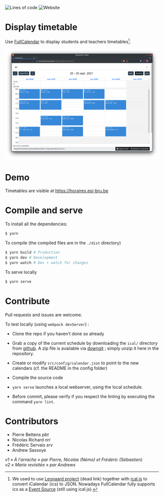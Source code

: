 ![Lines of code](https://img.shields.io/tokei/lines/git.esi-bru.be/pbt/displaytimetable?label=lines%20of%20code)
![Website](https://img.shields.io/website?url=http%3A%2F%2Fhoraires.esi-bru.be)

# Display timetable

Use [FullCalendar][1] to display students and teachers timetables[^1].

![Screenshot](.gitlab/screenshot2021.png)

# Demo

Timetables are visible at https://horaires.esi-bru.be

# Compile and serve

To install all the dependencies:

```bash
$ yarn
```

To compile (the compiled files are in the `./dist` directory)

```bash
$ yarn build # Production
$ yarn dev # Development
$ yarn watch # Dev + watch for changes
```

To serve locally

```bash
$ yarn serve
```

# Contribute

Pull requests and issues are welcome.

To test locally (using `webpack devServer`) :

- Clone the repo if you haven't done so already

- Grab a copy of the current schedule by downloading the `ical/` directory from [github][5]. A zip file is available
  via [downgit][4] ; simply unzip it here in the repository.

- Create or modify `src/config/calendar.json` to point to the new calendars (cf. the README in the config folder)

- Compile the source code

- `yarn serve` launches a local webserver, using the local schedule.

- Before commit, please verify if you respect the linting by executing the command `yarn lint`.

# Contributors

- Pierre Bettens *pbt*
- Nicolas Richard *nri*
- Frédéric Servais *srv*
- Andrew Sassoye

*v1 « À l'arrache » par Pierre, Nicolas (Némo) et Frédéric (Sébastien)*  
*v2 « Marie revisitée » par Andrews*

[^1]: We used to use [Leonaard project][0] (dead link) together with [ical.js][2] to convert iCalendar (ics) to JSON.
Nowadays FullCalendar fully supports ics as a [Event Source][3] (still using ical.js).

[0]: https://github.com/leonaard/icalendar2fullcalendar

[1]: http://fullcalendar.io/

[2]: https://mozilla-comm.github.io/ical.js/

[3]: https://fullcalendar.io/docs/icalendar

[4]: https://downgit.github.io/#/home?url=https://github.com/HEB-ESI/heb-esi.github.io/tree/gh-pages/ical

[5]: https://github.com/HEB-ESI/heb-esi.github.io/tree/gh-pages/ical  

